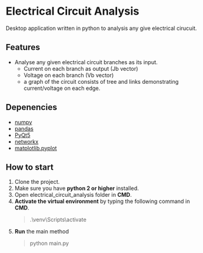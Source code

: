 # Electrical Circuit Analysis
Desktop application written in python to analysis any give electrical cirucuit.
## Features
- Analyse any given electrical circuit branches as its input.
  - Current on each branch as output (Jb vector)
  - Voltage on each branch (Vb vector)
  - a graph of the circuit consists of tree and links demonstrating current/voltage on each edge.
## Depenencies
- [numpy](https://numpy.org/)
- [pandas](https://pandas.pydata.org/)
- [PyQt5](https://pypi.org/project/PyQt5/)
- [networkx](https://networkx.org/documentation/stable/index.html)
- [matplotlib.pyplot](https://matplotlib.org/3.5.3/api/_as_gen/matplotlib.pyplot.html)
## How to start
1. Clone the project.
2. Make sure you have **python 2 or higher** installed.
3. Open electrical_circuit_analysis folder in **CMD**.
4. **Activate the virtual environment** by typing the following command in **CMD**.
      > .\venv\Scripts\activate
5. **Run** the main method
      > python main.py

